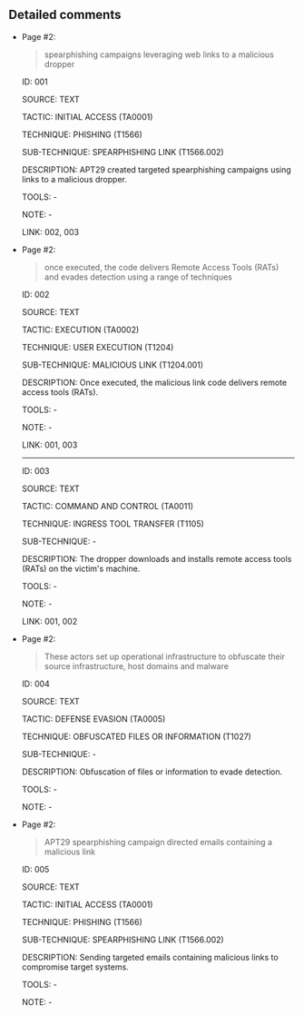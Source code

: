 ## Detailed comments

 * Page #2:
   > spearphishing campaigns leveraging web links to a malicious dropper

   ID: 001

   SOURCE: TEXT

   TACTIC: INITIAL ACCESS (TA0001)

   TECHNIQUE: PHISHING (T1566)

   SUB-TECHNIQUE: SPEARPHISHING LINK (T1566.002)

   DESCRIPTION: APT29 created targeted spearphishing campaigns using links to a malicious dropper.

   TOOLS: -

   NOTE: -

   LINK: 002, 003

 * Page #2:
   > once executed, the code delivers Remote Access Tools (RATs) and evades detection using a range of techniques

   ID: 002

   SOURCE: TEXT

   TACTIC: EXECUTION (TA0002)

   TECHNIQUE: USER EXECUTION (T1204)

   SUB-TECHNIQUE: MALICIOUS LINK (T1204.001)

   DESCRIPTION: Once executed, the malicious link code delivers remote access tools (RATs).

   TOOLS: -

   NOTE: -

   LINK: 001, 003

   ---

   ID: 003

   SOURCE: TEXT

   TACTIC: COMMAND AND CONTROL (TA0011)

   TECHNIQUE: INGRESS TOOL TRANSFER (T1105)

   SUB-TECHNIQUE: -

   DESCRIPTION: The dropper downloads and installs remote access tools (RATs) on the victim's machine.

   TOOLS: -

   NOTE: -

   LINK: 001, 002

 * Page #2:
   > These actors set up operational infrastructure to obfuscate their source infrastructure, host domains and malware

   ID: 004

   SOURCE: TEXT

   TACTIC: DEFENSE EVASION (TA0005)

   TECHNIQUE: OBFUSCATED FILES OR INFORMATION (T1027)

   SUB-TECHNIQUE: -

   DESCRIPTION: Obfuscation of files or information to evade detection.

   TOOLS: -

   NOTE: -

 * Page #2:
   > APT29 spearphishing campaign directed emails containing a malicious link

   ID: 005

   SOURCE: TEXT

   TACTIC: INITIAL ACCESS (TA0001)

   TECHNIQUE: PHISHING (T1566)

   SUB-TECHNIQUE: SPEARPHISHING LINK (T1566.002)

   DESCRIPTION: Sending targeted emails containing malicious links to compromise target systems.

   TOOLS: -

   NOTE: -

